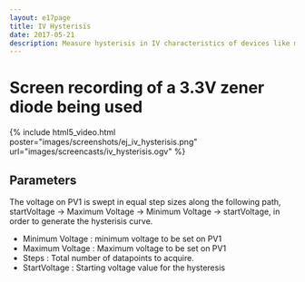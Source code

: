 ```yaml
---
layout: e17page
title: IV Hysterisis
date: 2017-05-21
description: Measure hysterisis in IV characteristics of devices like memristors
---
```


# Screen recording of a 3.3V zener diode being used

{% include html5_video.html poster="images/screenshots/ej_iv_hysterisis.png" url="images/screencasts/iv_hysterisis.ogv" %}

## Parameters

The voltage on PV1 is swept in equal step sizes along the following path, startVoltage -> Maximum Voltage -> Minimum Voltage -> startVoltage, in order to generate the hysterisis curve.

+ Minimum Voltage : minimum voltage to be set on PV1
+ Maximum Voltage : Maximum voltage to be set on PV1
+ Steps : Total number of datapoints to acquire. 
+ StartVoltage : Starting voltage value for the hysteresis

